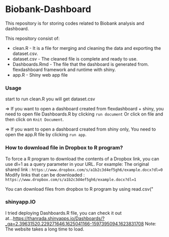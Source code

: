# Biobank-Dashboard
This repository is for storing codes related to Biobank analysis and dashboard.

This repository consist of:

* clean.R - It is a file for merging and cleaning the data and exporting the dataset.csv.
* dataset.csv - The cleaned file is complete and ready to use.
* Dashboards.Rmd - The file that the dashboard is generated from. flexdashboard framework and runtime with shiny.
* app.R - Shiny web app file

### Usage
start to run clean.R 
you will get dataset.csv

=> If you want to open a dashboard created from flexdashboard + shiny, 
you need to open file Dashboards.R  by clicking `run document`
Or click on file and then click on `Knit Document`.

=> If you want to open a dashboard created from shiny only,
You need to open the app.R file by clicking `run app`.

### How to download file in Dropbox to R program?
To force a R program to download the contents of a Dropbox link, you can use dl=1 as a query parameter in your URL. For example:
The original shared link : `https://www.dropbox.com/s/a1b2c3d4ef5gh6/example.docx?dl=0`
Modify links that can be downloaded :` https://www.dropbox.com/s/a1b2c3d4ef5gh6/example.docx?dl=1`

You can download files from dropbox to R program by using read.csv("

### shinyapp.IO 

I tried deploying Dashboards.R file, you can check it out at...https://thanrada.shinyapps.io/Dashboards/?_ga=2.39631520.229271646.1625041166-1597395094.1623831708
Note: The website takes a long time to load.
